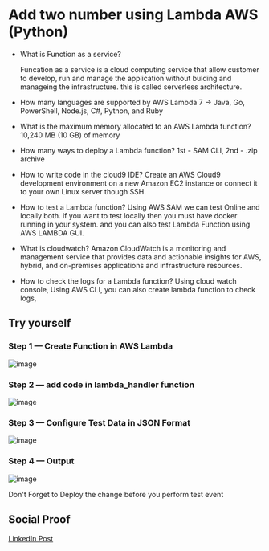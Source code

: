 # Add two number using Lambda AWS (Python)

 - What is Function as a service?
 
   Funcation as a service is a cloud computing service that allow customer to develop, run and manage the application without bulding and manageing the infrastructure.    this is called serverless architecture.
 
 - How many languages are supported by AWS Lambda
   7 -> Java, Go, PowerShell, Node.js, C#, Python, and Ruby
 
 - What is the maximum memory allocated to an AWS Lambda function?
   10,240 MB (10 GB) of memory
 
 - How many ways to deploy a Lambda function?
   1st - SAM CLI, 2nd - .zip archive
 
 - How to write code in the cloud9 IDE?
   Create an AWS Cloud9 development environment on a new Amazon EC2 instance or connect it to your own Linux server though SSH.
 
 - How to test a Lambda function?
   Using AWS SAM we can test Online and locally both. if you want to test locally then you must have docker running in your system. and you can also test Lambda Function using AWS LAMBDA GUI.
 
 - What is cloudwatch?
   Amazon CloudWatch is a monitoring and management service that provides data and actionable insights for AWS, hybrid, and on-premises applications and infrastructure resources.
 
 - How to check the logs for a Lambda function?
   Using cloud watch console, Using AWS CLI, you can also create lambda function to check logs, 


## Try yourself

### Step 1 — Create Function in AWS Lambda

![image](https://user-images.githubusercontent.com/26384517/178338735-16c38454-31c3-4283-b7b4-c6db0cdc9a70.png)

### Step 2 — add code in lambda_handler function

![image](https://user-images.githubusercontent.com/26384517/178338977-fbea6df8-58e6-4181-9dc9-c6054b5a933f.png)

### Step 3 — Configure Test Data in JSON Format

![image](https://user-images.githubusercontent.com/26384517/178339100-89b362e2-794e-4ff6-b8ff-39ecd4a6ea3d.png)


### Step 4 — Output

![image](https://user-images.githubusercontent.com/26384517/178339302-c62c3bb3-22c9-4fc1-9244-1790ead01b0f.png)

Don't Forget to Deploy the change before you perform test event

## Social Proof

[LinkedIn Post](https://www.linkedin.com/posts/rahul-patel-08805313a_github-patelrahul4884100dayscloudchallenge-activity-6952340294239432704-BXWt?utm_source=linkedin_share&utm_medium=member_desktop_web)
